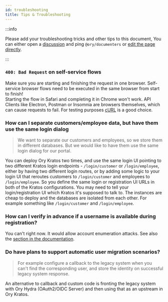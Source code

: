 ```yaml
---
id: troubleshooting
title: Tips & Troubleshooting
---
```


:::info

Please add your troubleshooting tricks and other tips to this document, You can
either open a [discussion](https://github.com/ory/kratos/discussions) and ping
`@ory/documenters` or
[edit the page directly](https://github.com/ory/kratos/edit/master/docs/docs/debug/troubleshooting.md).

:::

### `400: Bad Request` on self-service flows

Make sure you are starting and finishing the request in one browser.
Self-service browser flows need to be executed in the same browser from start to
finish!  
Starting the flow in Safari and completing it in Chrome won't work. API
Clients like Electron, Postman or Insomnia are browsers themselves, which can
cause requests to fail. For testing purposes [cURL](https://curl.se/) is a good
choice.

### How can I separate customers/employee data, but have them use the same login dialog

> We want to separate our customers and employees, so we store them in different
> databases. But we would like to have them use the same login dialog for our
> portal.

You can deploy Ory Kratos two times, and use the same login UI pointing to two
different Kratos login endpoints - `/login/customer` or `/login/employee`,
either by having two different login routes, or by adding some logic to your
login UI that reroutes customers to `/login/customer` and employees to
`/login/employee`. So you define the same login or registration UI URLs in both
of the Kratos configurations. You may need to tell your login/registration UI
which Kratos it's supposed to talk to. The instances are cheap to deploy and
the databases are isolated from each other. For example something
like `/login/customer` and `/login/employee`.

### How can I verify in advance if a username is available during registration?

You can't right now. It would allow account enumeration attacks. See also the
[section in the documentation](https://www.ory.sh/kratos/docs/concepts/security/#account-enumeration).

### Do have plans to support automatic user migration scenarios?

> For example configure a callback to the legacy system when you can't find the
> corresponding user, and store the identity on successful legacy system
> response.

An alternative to callback and custom code is fronting the legacy system with
Ory Hydra (OAuth2/OIDC Server) and then using that as an upstream in Ory Kratos.
